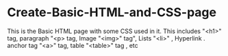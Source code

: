 # Create-Basic-HTML-and-CSS-page
This is the Basic HTML page with some CSS used in it. 
This includes "&lt;h1>" tag, paragraph "&lt;p> tag, Image "&lt;img>" tag", Lists "&lt;li>" , Hyperlink . anchor tag "&lt;a>" tag, table "&lt;table>" tag , etc
